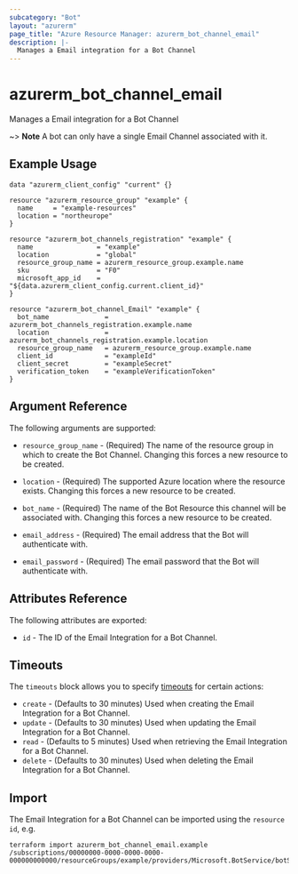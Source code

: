```yaml
---
subcategory: "Bot"
layout: "azurerm"
page_title: "Azure Resource Manager: azurerm_bot_channel_email"
description: |-
  Manages a Email integration for a Bot Channel
---
```


# azurerm_bot_channel_email

Manages a Email integration for a Bot Channel

~> **Note** A bot can only have a single Email Channel associated with it.

## Example Usage

```hcl
data "azurerm_client_config" "current" {}

resource "azurerm_resource_group" "example" {
  name     = "example-resources"
  location = "northeurope"
}

resource "azurerm_bot_channels_registration" "example" {
  name                = "example"
  location            = "global"
  resource_group_name = azurerm_resource_group.example.name
  sku                 = "F0"
  microsoft_app_id    = "${data.azurerm_client_config.current.client_id}"
}

resource "azurerm_bot_channel_Email" "example" {
  bot_name              = azurerm_bot_channels_registration.example.name
  location              = azurerm_bot_channels_registration.example.location
  resource_group_name   = azurerm_resource_group.example.name
  client_id             = "exampleId"
  client_secret         = "exampleSecret"
  verification_token    = "exampleVerificationToken"
}
```

## Argument Reference

The following arguments are supported:

* `resource_group_name` - (Required) The name of the resource group in which to create the Bot Channel. Changing this forces a new resource to be created.

* `location` - (Required) The supported Azure location where the resource exists. Changing this forces a new resource to be created.

* `bot_name` - (Required) The name of the Bot Resource this channel will be associated with. Changing this forces a new resource to be created.

* `email_address` - (Required) The email address that the Bot will authenticate with.

* `email_password` - (Required) The email password that the Bot will authenticate with.


## Attributes Reference

The following attributes are exported:

* `id` - The ID of the Email Integration for a Bot Channel.

## Timeouts

The `timeouts` block allows you to specify [timeouts](https://www.terraform.io/docs/configuration/resources.html#timeouts) for certain actions:

* `create` - (Defaults to 30 minutes) Used when creating the Email Integration for a Bot Channel.
* `update` - (Defaults to 30 minutes) Used when updating the Email Integration for a Bot Channel.
* `read` - (Defaults to 5 minutes) Used when retrieving the Email Integration for a Bot Channel.
* `delete` - (Defaults to 30 minutes) Used when deleting the Email Integration for a Bot Channel.

## Import

The Email Integration for a Bot Channel can be imported using the `resource id`, e.g.

```shell
terraform import azurerm_bot_channel_email.example /subscriptions/00000000-0000-0000-0000-000000000000/resourceGroups/example/providers/Microsoft.BotService/botServices/example/channels/EmailChannel
```
